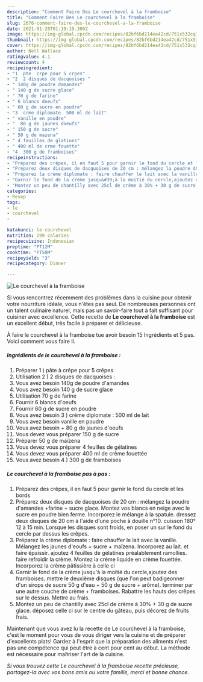 ```yaml
---
description: "Comment Faire Des Le courchevel à la framboise"
title: "Comment Faire Des Le courchevel à la framboise"
slug: 2676-comment-faire-des-le-courchevel-a-la-framboise
date: 2021-01-28T01:19:19.306Z
image: https://img-global.cpcdn.com/recipes/82bf6bd214ea42cd/751x532cq70/le-courchevel-a-la-framboise-photo-principale-de-la-recette.jpg
thumbnail: https://img-global.cpcdn.com/recipes/82bf6bd214ea42cd/751x532cq70/le-courchevel-a-la-framboise-photo-principale-de-la-recette.jpg
cover: https://img-global.cpcdn.com/recipes/82bf6bd214ea42cd/751x532cq70/le-courchevel-a-la-framboise-photo-principale-de-la-recette.jpg
author: Nell Wallace
ratingvalue: 4.1
reviewcount: 4
recipeingredient:
- "1  pte  crpe pour 5 crpes"
- "2  2 disques de dacquoises "
- " 140g de poudre damandes"
- " 140 g de sucre glace"
- " 70 g de farine"
- " 6 blancs doeufs"
- " 60 g de sucre en poudre"
- "3  crme diplomate  500 ml de lait"
- " vanille en poudre"
- "  80 g de jaunes doeufs"
- " 150 g de sucre"
- " 50 g de mazena"
- " 4 feuilles de glatines"
- " 400 ml de crme fouette"
- "4  300 g de framboises"
recipeinstructions:
- "Préparez des crêpes, il en faut 5 pour garnir le fond du cercle et les bords"
- "Préparez deux disques de dacquoises de 20 cm : mélangez la poudre d&#39;amandes +farine + sucre glace. Montez vos blancs en neige avec le sucre en poudre bien ferme. Incorporez le mélange à la spatule. dressez deux disques de 20 cm à l&#39;aide d&#39;une poche à douille n°10. cuisson 180° 12 à 15 min. Lorsque les disques sont froids, en poser un sur le fond du cercle par dessus les crêpes."
- "Préparez la crème diplomate : faire chauffer le lait avec la vanille. Mélangez les jaunes d&#39;eoufs + sucre + maïzena. Incorporez au lait. et faire épaissir. ajoutez 4 feuilles de gélatines préalablement ramollies. faire refroidir la crème. Montez la crème liquide en crème fouettée. Incorporez la crème pâtissière à celle ci"
- "Garnir le fond de la crème jusqu&#39;à la moitié du cercle,ajoutez des framboises. mettre le deuxième disques (que l&#39;on peut badigeonner d&#39;un sirops de sucre 50 g d&#39;eau + 50 g de sucre + arôme). terminer par une autre couche de crème + framboises. Rabattre les hauts des crêpes sur le dessus. Mettre au frais."
- "Montez un peu de chantilly avec 25cl de crème à 30% + 30 g de sucre glace. déposez celle ci sur le centre du gâteau, puis décorez de fruits frais."
categories:
- Resep
tags:
- le
- courchevel
- 

katakunci: le courchevel  
nutrition: 299 calories
recipecuisine: Indonesian
preptime: "PT12M"
cooktime: "PT50M"
recipeyield: "3"
recipecategory: Dinner

---
```



![Le courchevel à la framboise](https://img-global.cpcdn.com/recipes/82bf6bd214ea42cd/751x532cq70/le-courchevel-a-la-framboise-photo-principale-de-la-recette.jpg)

Si vous rencontrez récemment des problèmes dans la cuisine pour obtenir votre nourriture idéale, vous n'êtes pas seul. De nombreuses personnes ont un talent culinaire naturel, mais pas un savoir-faire tout à fait suffisant pour cuisiner avec excellence. Cette recette de <strong> Le courchevel à la framboise </strong> est un excellent début, très facile à préparer et délicieuse.

<!--inarticleads1-->

À faire le courchevel à la framboise tue avoir besoin 15 Ingrédients et 5 pas. Voici comment vous faire il.

##### Ingrédients de le courchevel à la framboise :

1. Préparer 1 ) pâte à crêpe pour 5 crêpes
1. Utilisation 2 ) 2 disques de dacquoises :
1. Vous avez besoin  140g de poudre d&#39;amandes
1. Vous avez besoin  140 g de sucre glace
1. Utilisation  70 g de farine
1. Fournir  6 blancs d&#39;oeufs
1. Fournir  60 g de sucre en poudre
1. Vous avez besoin 3 ) crème diplomate : 500 ml de lait
1. Vous avez besoin  vanille en poudre
1. Vous avez besoin  + 80 g de jaunes d&#39;oeufs
1. Vous devez vous préparer  150 g de sucre
1. Préparer  50 g de maïzena
1. Vous devez vous préparer  4 feuilles de gélatines
1. Vous devez vous préparer  400 ml de crème fouettée
1. Vous avez besoin 4 ) 300 g de framboises




<!--inarticleads2-->

##### Le courchevel à la framboise pas à pas :

1. Préparez des crêpes, il en faut 5 pour garnir le fond du cercle et les bords
1. Préparez deux disques de dacquoises de 20 cm : mélangez la poudre d&#39;amandes +farine + sucre glace. Montez vos blancs en neige avec le sucre en poudre bien ferme. Incorporez le mélange à la spatule. dressez deux disques de 20 cm à l&#39;aide d&#39;une poche à douille n°10. cuisson 180° 12 à 15 min. Lorsque les disques sont froids, en poser un sur le fond du cercle par dessus les crêpes.
1. Préparez la crème diplomate : faire chauffer le lait avec la vanille. Mélangez les jaunes d&#39;eoufs + sucre + maïzena. Incorporez au lait. et faire épaissir. ajoutez 4 feuilles de gélatines préalablement ramollies. faire refroidir la crème. Montez la crème liquide en crème fouettée. Incorporez la crème pâtissière à celle ci
1. Garnir le fond de la crème jusqu&#39;à la moitié du cercle,ajoutez des framboises. mettre le deuxième disques (que l&#39;on peut badigeonner d&#39;un sirops de sucre 50 g d&#39;eau + 50 g de sucre + arôme). terminer par une autre couche de crème + framboises. Rabattre les hauts des crêpes sur le dessus. Mettre au frais.
1. Montez un peu de chantilly avec 25cl de crème à 30% + 30 g de sucre glace. déposez celle ci sur le centre du gâteau, puis décorez de fruits frais.




<!--inarticleads1-->

<p>
Maintenant que vous avez lu la recette de Le courchevel à la framboise, c'est le moment pour vous de vous diriger vers la cuisine et de préparer d'excellents plats! Gardez à l'esprit que la préparation des aliments n'est pas une compétence qui peut être à cent pour cent au début. La méthode est nécessaire pour maîtriser l'art de la cuisine.
</p>

<p>
<i>Si vous trouvez cette Le courchevel à la framboise recette précieuse, partagez-la avec vos bons amis ou votre famille, merci et bonne chance.</i>
</p>
